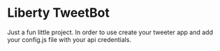 # Liberty TweetBot
Just a fun little project. In order to use create your tweeter app and add your config.js file with your api credentials. 
